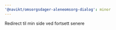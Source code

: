 ```yaml
---
'@navikt/omsorgsdager-aleneomsorg-dialog': minor
---
```


Redirect til min side ved fortsett senere
